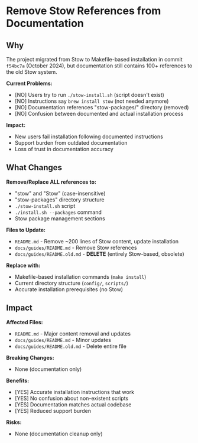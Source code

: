 # Remove Stow References from Documentation

## Why

The project migrated from Stow to Makefile-based installation in commit `f54bc7a` (October 2024), but documentation still contains 100+ references to the old Stow system.

**Current Problems:**
- [NO] Users try to run `./stow-install.sh` (script doesn't exist)
- [NO] Instructions say `brew install stow` (not needed anymore)
- [NO] Documentation references "stow-packages/" directory (removed)
- [NO] Confusion between documented and actual installation process

**Impact:**
- New users fail installation following documented instructions
- Support burden from outdated documentation
- Loss of trust in documentation accuracy

## What Changes

**Remove/Replace ALL references to:**
- "stow" and "Stow" (case-insensitive)
- "stow-packages" directory structure
- `./stow-install.sh` script
- `./install.sh --packages` command
- Stow package management sections

**Files to Update:**
- `README.md` - Remove ~200 lines of Stow content, update installation
- `docs/guides/README.md` - Remove Stow references
- `docs/guides/README.old.md` - **DELETE** (entirely Stow-based, obsolete)

**Replace with:**
- Makefile-based installation commands (`make install`)
- Current directory structure (`config/`, `scripts/`)
- Accurate installation prerequisites (no Stow)

## Impact

**Affected Files:**
- `README.md` - Major content removal and updates
- `docs/guides/README.md` - Minor updates
- `docs/guides/README.old.md` - Delete entire file

**Breaking Changes:**
- None (documentation only)

**Benefits:**
- [YES] Accurate installation instructions that work
- [YES] No confusion about non-existent scripts
- [YES] Documentation matches actual codebase
- [YES] Reduced support burden

**Risks:**
- None (documentation cleanup only)
